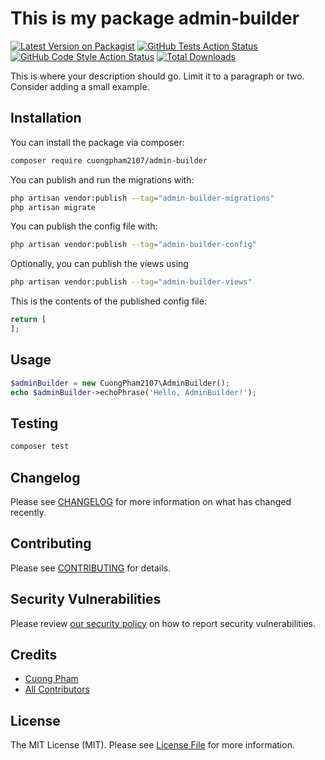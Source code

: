 # This is my package admin-builder

[![Latest Version on Packagist](https://img.shields.io/packagist/v/cuongpham2107/admin-builder.svg?style=flat-square)](https://packagist.org/packages/cuongpham2107/admin-builder)
[![GitHub Tests Action Status](https://img.shields.io/github/actions/workflow/status/cuongpham2107/admin-builder/run-tests.yml?branch=main&label=tests&style=flat-square)](https://github.com/cuongpham2107/admin-builder/actions?query=workflow%3Arun-tests+branch%3Amain)
[![GitHub Code Style Action Status](https://img.shields.io/github/actions/workflow/status/cuongpham2107/admin-builder/fix-php-code-styling.yml?branch=main&label=code%20style&style=flat-square)](https://github.com/cuongpham2107/admin-builder/actions?query=workflow%3A"Fix+PHP+code+styling"+branch%3Amain)
[![Total Downloads](https://img.shields.io/packagist/dt/cuongpham2107/admin-builder.svg?style=flat-square)](https://packagist.org/packages/cuongpham2107/admin-builder)



This is where your description should go. Limit it to a paragraph or two. Consider adding a small example.

## Installation

You can install the package via composer:

```bash
composer require cuongpham2107/admin-builder
```

You can publish and run the migrations with:

```bash
php artisan vendor:publish --tag="admin-builder-migrations"
php artisan migrate
```

You can publish the config file with:

```bash
php artisan vendor:publish --tag="admin-builder-config"
```

Optionally, you can publish the views using

```bash
php artisan vendor:publish --tag="admin-builder-views"
```

This is the contents of the published config file:

```php
return [
];
```

## Usage

```php
$adminBuilder = new CuongPham2107\AdminBuilder();
echo $adminBuilder->echoPhrase('Hello, AdminBuilder!');
```

## Testing

```bash
composer test
```

## Changelog

Please see [CHANGELOG](CHANGELOG.md) for more information on what has changed recently.

## Contributing

Please see [CONTRIBUTING](.github/CONTRIBUTING.md) for details.

## Security Vulnerabilities

Please review [our security policy](../../security/policy) on how to report security vulnerabilities.

## Credits

- [Cuong Pham](https://github.com/cuongpham2107)
- [All Contributors](../../contributors)

## License

The MIT License (MIT). Please see [License File](LICENSE.md) for more information.
